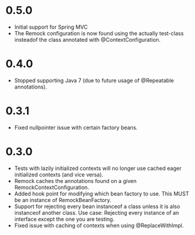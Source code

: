 # 0.5.0
* Initial support for Spring MVC
* The Remock configuration is now found using the actually test-class insteadof the class annotated with
  @ContextConfiguration.

# 0.4.0
* Stopped supporting Java 7 (due to future usage of @Repeatable annotations).

# 0.3.1
* Fixed nullpointer issue with certain factory beans.

# 0.3.0
* Tests with lazily initialized contexts will no longer use cached eager initialized contexts (and vice versa).
* Remock caches the annotations found on a given RemockContextConfiguration.
* Added hook point for modifying which bean factory to use. This MUST be an instance of RemockBeanFactory.
* Support for rejecting every bean instanceof a class unless it is also instanceof another class. Use case: Rejecting
  every instance of an interface except the one you are testing.
* Fixed issue with caching of contexts when using @ReplaceWithImpl.
